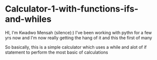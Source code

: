 # Calculator-1-with-functions-ifs-and-whiles
HI, I'm Kwadwo Mensah (silence):)
I've been working with pythn for a few yrs now 
and I'm now really getting the hang of it and this the first of many

So basically, this is a simple calculator which uses a while and
alot of if statement to perform the most basic of calculations
